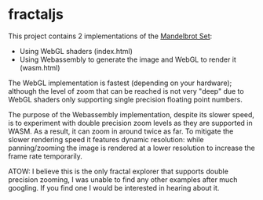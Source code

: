# fractaljs
This project contains 2 implementations of the [Mandelbrot Set](https://en.wikipedia.org/wiki/Mandelbrot_set):
 - Using WebGL shaders (index.html)
 - Using Webassembly to generate the image and WebGL to render it (wasm.html)

The WebGL implementation is fastest (depending on your hardware); although the level of zoom that can be reached is not very "deep" due to WebGL shaders only supporting single precision floating point numbers.

The purpose of the Webassembly implementation, despite its slower speed, is to experiment with double precision zoom levels as they are supported in WASM. As a result, it can zoom in around twice as far. To mitigate the slower rendering speed it features dynamic resolution: while panning/zooming the image is rendered at a lower resolution to increase the frame rate temporarily.

ATOW: I believe this is the only fractal explorer that supports double precision zooming, I was unable to find any other examples after much googling. If you find one I would be interested in hearing about it.
